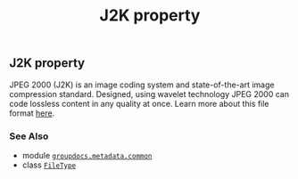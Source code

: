 ﻿---
title: J2K property
second_title: GroupDocs.Metadata for Python via .NET API References
description: 
type: docs
url: /python-net/groupdocs.metadata.common/filetype/j2k/
is_root: false
weight: 390
---

## J2K property


JPEG 2000 (J2K) is an image coding system and state-of-the-art image compression standard.
Designed, using wavelet technology JPEG 2000 can code lossless content in any quality at once.
Learn more about this file format
[here](https://wiki.fileformat.com/image/j2k/).

### See Also
* module [`groupdocs.metadata.common`](../../)
* class [`FileType`](/metadata/python-net/groupdocs.metadata.common/filetype)
